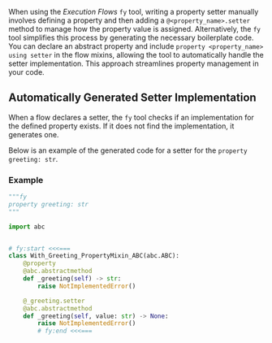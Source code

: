 When using the _Execution Flows_ `fy` tool, writing a property setter manually involves defining a property and then adding a `@<property_name>.setter` method to manage how the property value is assigned. Alternatively, the `fy` tool simplifies this process by generating the necessary boilerplate code. You can declare an abstract property and include `property <property_name> using setter` in the flow mixins, allowing the tool to automatically handle the setter implementation. This approach streamlines property management in your code.


## Automatically Generated Setter Implementation
When a flow declares a setter, the `fy` tool checks if an implementation for the defined property exists. If it does not find the implementation, it generates one. 

Below is an example of the generated code for a setter for the `property greeting: str`.
### Example
```py linenums="1"
"""fy
property greeting: str
"""

import abc


# fy:start <<<===
class With_Greeting_PropertyMixin_ABC(abc.ABC):
    @property
    @abc.abstractmethod
    def _greeting(self) -> str:
        raise NotImplementedError()

    @_greeting.setter
    @abc.abstractmethod
    def _greeting(self, value: str) -> None:
        raise NotImplementedError()
        # fy:end <<<===
```
